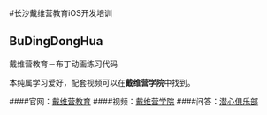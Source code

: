 #长沙戴维营教育iOS开发培训

## BuDingDongHua
戴维营教育－布丁动画练习代码

本纯属学习爱好，配套视频可以在**戴维营学院**中找到。

####官网：[戴维营教育](http://www.diveinedu.com)
####视频：[戴维营学院](http://v.diveinedu.com)
####问答：[潜心俱乐部](http://divein.club)
